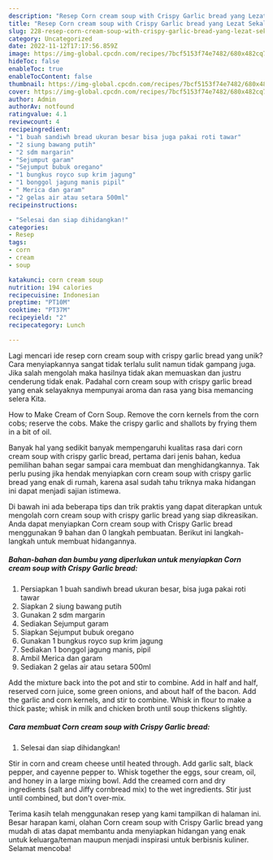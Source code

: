 ```yaml
---
description: "Resep Corn cream soup with Crispy Garlic bread yang Lezat Sekali"
title: "Resep Corn cream soup with Crispy Garlic bread yang Lezat Sekali"
slug: 228-resep-corn-cream-soup-with-crispy-garlic-bread-yang-lezat-sekali
category: Uncategorized
date: 2022-11-12T17:17:56.859Z
image: https://img-global.cpcdn.com/recipes/7bcf5153f74e7482/680x482cq70/corn-cream-soup-with-crispy-garlic-bread-foto-resep-utama.jpg
hideToc: false
enableToc: true
enableTocContent: false
thumbnail: https://img-global.cpcdn.com/recipes/7bcf5153f74e7482/680x482cq70/corn-cream-soup-with-crispy-garlic-bread-foto-resep-utama.jpg
cover: https://img-global.cpcdn.com/recipes/7bcf5153f74e7482/680x482cq70/corn-cream-soup-with-crispy-garlic-bread-foto-resep-utama.jpg
author: Admin
authorAv: notfound
ratingvalue: 4.1
reviewcount: 4
recipeingredient:
- "1 buah sandiwh bread ukuran besar bisa juga pakai roti tawar"
- "2 siung bawang putih"
- "2 sdm margarin"
- "Sejumput garam"
- "Sejumput bubuk oregano"
- "1 bungkus royco sup krim jagung"
- "1 bonggol jagung manis pipil"
- " Merica dan garam"
- "2 gelas air atau setara 500ml"
recipeinstructions:

- "Selesai dan siap dihidangkan!"
categories:
- Resep
tags:
- corn
- cream
- soup

katakunci: corn cream soup 
nutrition: 194 calories
recipecuisine: Indonesian
preptime: "PT10M"
cooktime: "PT37M"
recipeyield: "2"
recipecategory: Lunch

---
```





Lagi mencari ide resep corn cream soup with crispy garlic bread yang unik? Cara menyiapkannya sangat tidak terlalu sulit namun tidak gampang juga. Jika salah mengolah maka hasilnya tidak akan memuaskan dan justru cenderung tidak enak. Padahal corn cream soup with crispy garlic bread yang enak selayaknya mempunyai aroma dan rasa yang bisa memancing selera Kita.





How to Make Cream of Corn Soup. Remove the corn kernels from the corn cobs; reserve the cobs. Make the crispy garlic and shallots by frying them in a bit of oil.

Banyak hal yang sedikit banyak mempengaruhi kualitas rasa dari corn cream soup with crispy garlic bread, pertama dari jenis bahan, kedua pemilihan bahan segar sampai cara membuat dan menghidangkannya. Tak perlu pusing jika hendak menyiapkan corn cream soup with crispy garlic bread yang enak di rumah, karena asal sudah tahu triknya maka hidangan ini dapat menjadi sajian istimewa.






Di bawah ini ada beberapa tips dan trik praktis yang dapat diterapkan untuk mengolah corn cream soup with crispy garlic bread yang siap dikreasikan. Anda dapat menyiapkan Corn cream soup with Crispy Garlic bread menggunakan 9 bahan dan 0 langkah pembuatan. Berikut ini langkah-langkah untuk membuat hidangannya.

<!--inarticleads1-->

##### Bahan-bahan dan bumbu yang diperlukan untuk menyiapkan Corn cream soup with Crispy Garlic bread:

1. Persiapkan 1 buah sandiwh bread ukuran besar, bisa juga pakai roti tawar
1. Siapkan 2 siung bawang putih
1. Gunakan 2 sdm margarin
1. Sediakan Sejumput garam
1. Siapkan Sejumput bubuk oregano
1. Gunakan 1 bungkus royco sup krim jagung
1. Sediakan 1 bonggol jagung manis, pipil
1. Ambil  Merica dan garam
1. Sediakan 2 gelas air atau setara 500ml


Add the mixture back into the pot and stir to combine. Add in half and half, reserved corn juice, some green onions, and about half of the bacon. Add the garlic and corn kernels, and stir to combine. Whisk in flour to make a thick paste; whisk in milk and chicken broth until soup thickens slightly. 

<!--inarticleads2-->

##### Cara membuat Corn cream soup with Crispy Garlic bread:


1. Selesai dan siap dihidangkan!

Stir in corn and cream cheese until heated through. Add garlic salt, black pepper, and cayenne pepper to. Whisk together the eggs, sour cream, oil, and honey in a large mixing bowl. Add the creamed corn and dry ingredients (salt and Jiffy cornbread mix) to the wet ingredients. Stir just until combined, but don&#39;t over-mix. 

Terima kasih telah menggunakan resep yang kami tampilkan di halaman ini. Besar harapan kami, olahan Corn cream soup with Crispy Garlic bread yang mudah di atas dapat membantu anda menyiapkan hidangan yang enak untuk keluarga/teman maupun menjadi inspirasi untuk berbisnis kuliner. Selamat mencoba!
